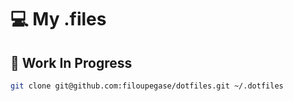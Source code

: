 # 💻 My .files

## 🚧 Work In Progress
```bash
git clone git@github.com:filoupegase/dotfiles.git ~/.dotfiles
```
